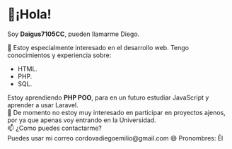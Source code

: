 <h1>👋¡Hola!</h1>
 <p>Soy <b>Daigus7105CC</b>, pueden llamarme Diego.<br></p>
<p>👀 Estoy especialmente interesado en el desarrollo web. Tengo conocimientos y experiencia sobre:</p>
<ul>
  <li>HTML.</li>
  <li>PHP.</li>
  <li>SQL.</li>
</ul>
<p>Estoy aprendiendo <b>PHP POO</b>, para en un futuro estudiar JavaScript y aprender a usar Laravel.<br>
   💞️ De momento no estoy muy interesado en participar en proyectos ajenos, por ya que apenas voy entrando en la Universidad.<br>
   📫 ¿Como puedes contactarme?<br>
   Puedes usar mi correo cordovadiegoemilio@gmail.com
   😄 Pronombres: Él<br>
</p>

<!---
DiegoCordova7/DiegoCordova7 is a ✨ special ✨ repository because its `README.md` (this file) appears on your GitHub profile.
You can click the Preview link to take a look at your changes.
--->
